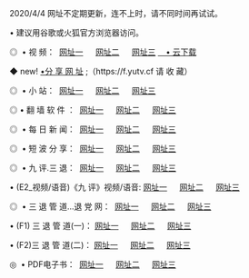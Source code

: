 <p>2020/4/4 网址不定期更新，连不上时，请不同时间再试试。
<p>• 建议用谷歌或火狐官方浏览器访问。
<p>◎  • 视 频： 
<a href="http://mmq.proyectolanuevatierra.com/" target="_blank">网址一</a> 　 
<a href="http://mif.proyectolanuevatierra.com/" target="_blank">网址二</a> 　 
<a href="http://mif.proyectolanuevatierra.com/b.html" target="_blank">网址三</a>  
<a href="https://yadi.sk/d/d0sUeAOpal3njw" target="_blank">　• 云下载 </a></p>
<p>◆ new! <a href="http://mkh.proyectolanuevatierra.com/a.html">•分 享 网 址</a> ;（https://f.yutv.cf 请 收 藏） </p>
<p>◎ </span>  •  小 站：  
<a href="http://mmq.proyectolanuevatierra.com/f.html" target="_blank">网址一</a> 　 
<a href="http://mif.proyectolanuevatierra.com/h.html" target="_blank">网址二</a> 　 
<a href="http://mif.proyectolanuevatierra.com/k/" target="_blank">网址三</a></p>
<p>◎  • 翻 墙 软 件 ：  
<a href="http://mmq.proyectolanuevatierra.com/ff/" target="_blank">网址一</a> 　 
<a href="http://mif.proyectolanuevatierra.com/s/read/a1_nd.html" target="_blank">网址二</a> 　 
<a href="http://mif.proyectolanuevatierra.com/ff/index.html" target="_blank">网址三</a></p>
<p>◎ </span>  • 每 日 新 闻：  
<a href="http://mmq.proyectolanuevatierra.com/day/" target="_blank">网址一</a> 　 
<a href="http://mif.proyectolanuevatierra.com/day/" target="_blank">网址二</a> 　 
<a href="http://mif.proyectolanuevatierra.com/day/index.html" target="_blank">网址三</a></p>
<p>◎ </span>  • 短 波 分 享：  
<a href="http://mmq.proyectolanuevatierra.com/h/" target="_blank">网址一</a> 　 
<a href="http://mif.proyectolanuevatierra.com/h/" target="_blank">网址二</a> 　 
<a href="http://mif.proyectolanuevatierra.com/h/index.html" target="_blank">网址三</a></p>
<p>◎   • 九 评.三 退：  
<a href="http://mmq.proyectolanuevatierra.com/t/" target="_blank">网址一</a> 　 
<a href="http://mif.proyectolanuevatierra.comli/v2/index.html" target="_blank">网址二</a> 　 
<a href="http://mif.proyectolanuevatierra.com/tt/index.html" target="_blank">网址三</a> 　</p>
<p>  • (E2_视频/语音)《九 评》视频/语音: 
<a href="http://mif.proyectolanuevatierra.com/7738.html" target="_blank">网址一</a> 　 
<a href="http://mif.proyectolanuevatierra.com/7614.html" target="_blank">网址二</a> 　 
<a href="http://mif.proyectolanuevatierra.com/7633.html" target="_blank">网址三</a></p>
<p>◎   • 三 退 管 道...退 党 网：  
<a href="http://mmq.proyectolanuevatierra.com/go/td1.html" target="_blank">网址一</a> 　 
<a href="http://mif.proyectolanuevatierra.com/go/td2.html" target="_blank">网址二</a> 　 
<a href="http://mif.proyectolanuevatierra.com/go/td3.html" target="_blank">网址三</a></p>
<p>  • (F1) 三 退 管 道(一)： 
<a href="http://mmq.proyectolanuevatierra.com/dd/" target="_blank">网址一</a> 　 
<a href="http://mif.proyectolanuevatierra.com/s/read/a1_tdx.html" target="_blank">网址二</a> 　 
<a href="http://mif.proyectolanuevatierra.com/dd/" target="_blank">网址三</a></p>
<p>  • (F2)三 退 管 道(二)： 
<a href="http://mif.proyectolanuevatierra.com/d/" target="_blank">网址一</a> 　 
<a href="http://mmq.proyectolanuevatierra.com/d/index.html" target="_blank">网址二</a> 　 
<a href="http://mif.proyectolanuevatierra.com/d/" target="_blank">网址三</a></p>
<p>◎   • PDF电子书：  
<a href="http://mmq.proyectolanuevatierra.com/p/" target="_blank">网址一</a> 　 
<a href="http://mif.proyectolanuevatierra.com/p/index.html" target="_blank">网址二</a> 　 
<a href="http://mif.proyectolanuevatierra.com/p/" target="_blank">网址三</a></p>
